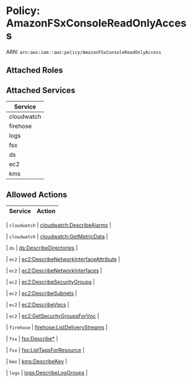 # Policy: AmazonFSxConsoleReadOnlyAccess

ARN: `arn:aws:iam::aws:policy/AmazonFSxConsoleReadOnlyAccess`

## Attached Roles

## Attached Services

| Service |
|---------|
| cloudwatch |
| firehose |
| logs |
| fsx |
| ds |
| ec2 |
| kms |

## Allowed Actions

| Service | Action |
|:-------:|--------|

| `cloudwatch` | [cloudwatch:DescribeAlarms](../actions.md#cloudwatch:describealarms) |

| `cloudwatch` | [cloudwatch:GetMetricData](../actions.md#cloudwatch:getmetricdata) |

| `ds` | [ds:DescribeDirectories](../actions.md#ds:describedirectories) |

| `ec2` | [ec2:DescribeNetworkInterfaceAttribute](../actions.md#ec2:describenetworkinterfaceattribute) |

| `ec2` | [ec2:DescribeNetworkInterfaces](../actions.md#ec2:describenetworkinterfaces) |

| `ec2` | [ec2:DescribeSecurityGroups](../actions.md#ec2:describesecuritygroups) |

| `ec2` | [ec2:DescribeSubnets](../actions.md#ec2:describesubnets) |

| `ec2` | [ec2:DescribeVpcs](../actions.md#ec2:describevpcs) |

| `ec2` | [ec2:GetSecurityGroupsForVpc](../actions.md#ec2:getsecuritygroupsforvpc) |

| `firehose` | [firehose:ListDeliveryStreams](../actions.md#firehose:listdeliverystreams) |

| `fsx` | [fsx:Describe*](../actions.md#fsx:describeall) |

| `fsx` | [fsx:ListTagsForResource](../actions.md#fsx:listtagsforresource) |

| `kms` | [kms:DescribeKey](../actions.md#kms:describekey) |

| `logs` | [logs:DescribeLogGroups](../actions.md#logs:describeloggroups) |
